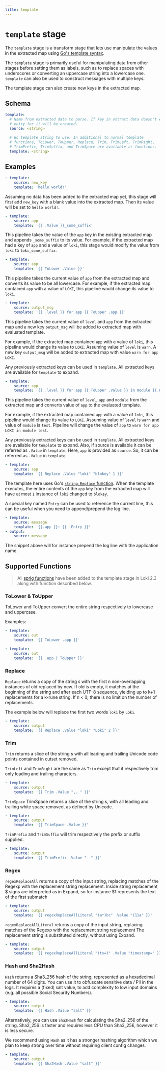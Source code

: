 ```yaml
---
title: template
---
```

# `template` stage

The `template` stage is a transform stage that lets use manipulate the values in
the extracted map using [Go's template
syntax](https://golang.org/pkg/text/template/).

The `template` stage is primarily useful for manipulating data from other stages
before setting them as labels, such as to replace spaces with underscores or
converting an uppercase string into a lowercase one. `template` can also be used
to construct messages with multiple keys.

The template stage can also create new keys in the extracted map.

## Schema

```yaml
template:
  # Name from extracted data to parse. If key in extract data doesn't exist, an
  # entry for it will be created.
  source: <string>

  # Go template string to use. In additional to normal template
  # functions, ToLower, ToUpper, Replace, Trim, TrimLeft, TrimRight,
  # TrimPrefix, TrimSuffix, and TrimSpace are available as functions.
  template: <string>
```

## Examples

```yaml
- template:
    source: new_key
    template: 'hello world!'
```

Assuming no data has been added to the extracted map yet, this stage will first
add `new_key` with a blank value into the extracted map. Then its value will be
set to `hello world!`.

```yaml
- template:
    source: app
    template: '{{ .Value }}_some_suffix'
```

This pipeline takes the value of the `app` key in the existing extracted map and
appends `_some_suffix` to its value. For example, if the extracted map had a
key of `app` and a value of `loki`, this stage would modify the value from
`loki` to `loki_some_suffix`.

```yaml
- template:
    source: app
    template: '{{ ToLower .Value }}'
```

This pipeline takes the current value of `app` from the extracted map and
converts its value to be all lowercase. For example, if the extracted map
contained `app` with a value of `LOKI`, this pipeline would change its value to
`loki`.

```yaml
- template:
    source: output_msg
    template: '{{ .level }} for app {{ ToUpper .app }}'
```

This pipeline takes the current value of `level` and `app` from the extracted map and
a new key `output_msg` will be added to extracted map with evaluated template.

For example, if the extracted map contained `app` with a value of `loki`, this pipeline would change its value to `LOKI`. Assuming value of `level` is `warn`. A new key `output_msg` will be added to extracted map with value `warn for app LOKI`.

Any previously extracted keys can be used in `template`. All extracted keys are available for `template` to expand.

```yaml
- template:
    source: app
    template: '{{ .level }} for app {{ ToUpper .Value }} in module {{.module}}'
```

This pipeline takes the current value of `level`, `app` and `module` from the extracted map and
converts value of `app` to the evaluated template.

For example, if the extracted map contained `app` with a value of `loki`, this pipeline would change its value to `LOKI`. Assuming value of `level` is `warn` and value of `module` is `test`. Pipeline will change the value of `app` to `warn for app LOKI in module test`.

Any previously extracted keys can be used in `template`. All extracted keys are available for `template` to expand. Also, if source is available it can be referred as `.Value` in `template`. Here, `app` is provided as `source`. So, it can be referred as `.Value` in `template`.

```yaml
- template:
    source: app
    template: '{{ Replace .Value "loki" "blokey" 1 }}'
```

The template here uses Go's [`string.Replace`
function](https://golang.org/pkg/strings/#Replace). When the template executes,
the entire contents of the `app` key from the extracted map will have at most
`1` instance of `loki` changed to `blokey`.

A special key named `Entry` can be used to reference the current line, this can be useful when you need to append/prepend the log line.

```yaml
- template:
    source: message
    template: '{{.app }}: {{ .Entry }}'
- output:
    source: message
```

The snippet above will for instance prepend the log line with the application name.

## Supported Functions

> All [sprig functions](http://masterminds.github.io/sprig/) have been added to the template stage in Loki 2.3 along with function described below.

### ToLower & ToUpper

ToLower and ToUpper convert the entire string respectively to lowercase and uppercase.

Examples:

```yaml
- template:
    source: out
    template: '{{ ToLower .app }}'
```

```yaml
- template:
    source: out
    template: '{{ .app | ToUpper }}'
```

### Replace

`Replace` returns a copy of the string s with the first n non-overlapping instances of old replaced by new. If old is empty, it matches at the beginning of the string and after each UTF-8 sequence, yielding up to k+1 replacements for a k-rune string. If n < 0, there is no limit on the number of replacements.

The example below will replace the first two words `loki` by `Loki`.

```yaml
- template:
    source: output
    template: '{{ Replace .Value "loki" "Loki" 2 }}'
```

### Trim

`Trim` returns a slice of the string s with all leading and
trailing Unicode code points contained in cutset removed.

`TrimLeft` and `TrimRight` are the same as `Trim` except that it respectively trim only leading and trailing characters.

```yaml
- template:
    source: output
    template: '{{ Trim .Value ",. " }}'
```

`TrimSpace` TrimSpace returns a slice of the string s, with all leading
and trailing white space removed, as defined by Unicode.

```yaml
- template:
    source: output
    template: '{{ TrimSpace .Value }}'
```

`TrimPrefix` and `TrimSuffix` will trim respectively the prefix or suffix supplied.

```yaml
- template:
    source: output
    template: '{{ TrimPrefix .Value "--" }}'
```

### Regex

`regexReplaceAll` returns a copy of the input string, replacing matches of the Regexp with the replacement string replacement. Inside string replacement, $ signs are interpreted as in Expand, so for instance $1 represents the text of the first submatch

```yaml
- template:
    source: output
    template: '{{ regexReplaceAllLiteral "(a*)bc" .Value "{1}a" }}'
```

`regexReplaceAllLiteral` returns a copy of the input string, replacing matches of the Regexp with the replacement string replacement The replacement string is substituted directly, without using Expand.

```yaml
- template:
    source: output
    template: '{{ regexReplaceAllLiteral "(ts=)" .Value "timestamp=" }}'
```

### Hash and Sha2Hash

`Hash` returns a Sha3_256 hash of the string, represented as a hexadecimal number of 64 digits. You can use it to obfuscate sensitive data / PII in the logs. It requires a (fixed) salt value, to add complexity to low input domains (e.g. all possible Social Security Numbers).

```yaml
- template:
    source: output
    template: '{{ Hash .Value "salt" }}'
```

Alternatively, you can use `Sha2Hash` for calculating the Sha2_256 of the string. Sha2_256 is faster and requires less CPU than Sha3_256, however it is less secure.

We recommend using `Hash` as it has a stronger hashing algorithm which we plan to keep strong over time without requiring client config changes.

```yaml
- template:
    source: output
    template: '{{ Sha2Hash .Value "salt" }}'
```
